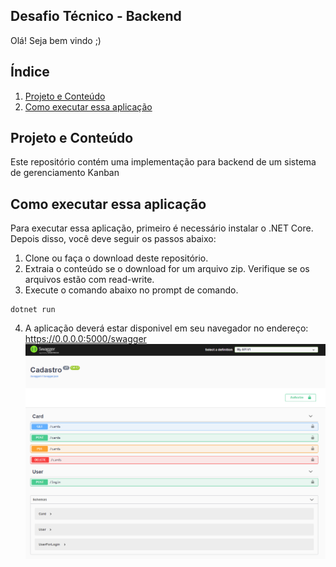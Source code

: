 ## Desafio Técnico - Backend

Olá! Seja bem vindo ;)

## Índice
1. [Projeto e Conteúdo](#Projeto-e-Conteudo)
2. [Como executar essa aplicação](#Como-executar-essa-aplicacao)

## Projeto e Conteúdo
Este repositório contém uma implementação para backend de um sistema de gerenciamento Kanban

## Como executar essa aplicação
Para executar essa aplicação, primeiro é necessário instalar o .NET Core. Depois disso, você deve seguir os passos abaixo:
1. Clone ou faça o download deste repositório.
2. Extraia o conteúdo se o download for um arquivo zip. Verifique se os arquivos estão com read-write.
3. Execute o comando abaixo no prompt de comando.
```shell
dotnet run
```
4. A aplicação deverá estar disponivel em seu navegador no endereço: https://0.0.0.0:5000/swagger
![swagger](/BACK/Kanban/assets/swagger.png)